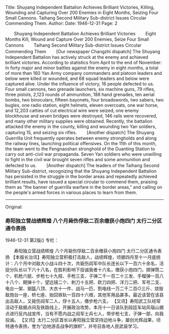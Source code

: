 Title: Shuyang Independent Battalion Achieves Brilliant Victories, Killing, Wounding and Capturing Over 200 Enemies in Eight Months, Seizing Four Small Cannons. Taihang Second Military Sub-district Issues Circular Commending Them.
Author:
Date: 1946-12-31
Page: 2

　　Shuyang Independent Battalion Achieves Brilliant Victories
　　Eight Months Kill, Wound and Capture Over 200 Enemies, Seize Four Small Cannons
　　Taihang Second Military Sub-district Issues Circular Commending Them
　　[Our newspaper Changzhi dispatch] The Shuyang Independent Battalion has actively struck at the enemy and achieved brilliant victories. According to statistics from April to the end of November: In forty major and minor battles against the enemy in eight months, a total of more than 160 Yan Army company commanders and platoon leaders and below were killed or wounded, and 68 squad leaders and below were captured alive. Under the influence of victory, 16 people defected to us. Four small cannons, two grenade launchers, six machine guns, 79 rifles, three pistols, 2,123 rounds of ammunition, 188 hand grenades, ten aerial bombs, two binoculars, fifteen bayonets, four broadswords, two sabers, two bugles, one radio station, eight helmets, eleven overcoats, one war horse, and 12,203 catties of cut electrical wire were seized, one enemy blockhouse and seven bridges were destroyed, 146 rails were recovered, and many other military supplies were obtained. Recently, the battalion attacked the enemy in the county, killing and wounding two Yan soldiers, capturing 15, and seizing six rifles.
　　[Another dispatch] The Shuyang Guerrilla Unit frequently operates between enemy strongholds and along the railway lines, launching political offensives. On the 11th of this month, the team went to the Fengnaoshan stronghold of the Duanting Station to carry out anti-civil war propaganda. Seven Yan soldiers who were unwilling to fight in the civil war brought seven rifles and some ammunition and defected to us.
　　[Another dispatch] The leaders of the Taihang Second Military Sub-district, recognizing that the Shuyang Independent Battalion has persisted in the struggle in the border areas and repeatedly achieved brilliant results, have issued a special circular to commend them, praising them as "the banner of guerrilla warfare in the border areas," and calling on the people's armed forces in various places to learn from them.



<hr /> 

Original: 


### 寿阳独立营战绩辉煌  八个月毙伤俘敌二百余缴获小炮四门  太行二分区通令表扬

1946-12-31
第2版()
专栏：

　　寿阳独立营战绩辉煌
    八个月毙伤俘敌二百余缴获小炮四门
    太行二分区通令表扬
    【本报长治讯】寿阳独立营积极打击敌人，战绩辉煌，顷据四月至十一月底统计：八个月中对敌大小战斗四十次，共毙伤阎军中队长连长以下一百六十余名，活捉分队长以下六十八名，在胜利影响下投诚我者十六名，缴获小炮四门，掷弹筒二个，机枪六挺、步枪七十九枝、手枪三支、子弹二千一百二十三发、手榴弹一百八十八个、期弹十个，望远镜二个、刺刀十五把、砍刀四把、洋刀二把、军号二支、电台一架、钢盔八顶、大衣十一件、战马一匹、割电线一万二千二百○三斤、烧毁敌炮台一座，桥七座、抬回铁轨一百四十六根，其他军用品甚多。最近该营在该县出击敌人，又毙伤阎军二人，俘十五人，缴步枪六支。
    【又讯】寿阳武工队经常活动于敌据点间及铁路线上，开展政治攻势，本月十一日该队到段廷车站风瑙山据点进行反内战宣传，当有不愿内战之阎军士兵七人，带步枪七支，子弹一部，向我投诚。
    【又讯】太行二分区首长以寿阳独立营坚持边地斗争，屡创光辉战果，顷特通令表扬，誉为“边地游击战争的旗帜”，并号召各地人民武装学习。
